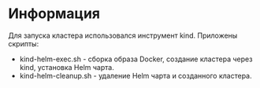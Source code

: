 # Информация
Для запуска кластера использовался инструмент kind.
Приложены скрипты:
- kind-helm-exec.sh    - сборка образа Docker, создание кластера через kind, установка Helm чарта.
- kind-helm-cleanup.sh - удаление Helm чарта и созданного кластера.